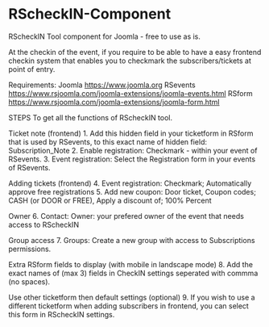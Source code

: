 # RScheckIN-Component
RScheckIN Tool component for Joomla - free to use as is.

At the checkin of the event, if you require to be able to have a easy frontend checkin system that enables you to checkmark the subscribers/tickets at point of entry.


Requirements:
Joomla https://www.joomla.org
RSevents https://www.rsjoomla.com/joomla-extensions/joomla-events.html
RSform https://www.rsjoomla.com/joomla-extensions/joomla-form.html


STEPS
To get all the functions of RScheckIN tool.


Ticket note (frontend)
    1. Add this hidden field in your ticketform in RSform that is used by RSevents, to this exact name of hidden field: Subscription_Note
    2. Enable registration: Checkmark - within your event of RSevents.
    3. Event registration: Select the Registration form in your events of RSevents.


Adding tickets (frontend)
    4. Event registration: Checkmark; Automatically approve free registrations
    5. Add new coupon: Door ticket, Coupon codes; CASH (or DOOR or FREE), Apply a discount of; 100% Percent


Owner
    6. Contact: Owner: your prefered owner of the event that needs access to RScheckIN


Group access
    7. Groups: Create a new group with access to Subscriptions permissions.


Extra RSform fields to display (with mobile in landscape mode)
    8. Add the exact names of (max 3) fields in CheckIN settings seperated with commma (no spaces).


Use other ticketform then default settings (optional)
    9. If you wish to use a different ticketform when adding subscribers in frontend, you can select this form in RScheckIN settings.
